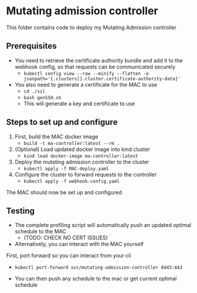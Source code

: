 # Mutating admission controller

This folder contains code to deploy my Mutating Admission controller

## Prerequisites
- You need to retrieve the certificate authority bundle and add it to the webhook config, so that requests can be communicated securely
    - ```kubectl config view --raw --minify --flatten -o jsonpath='{.clusters[].cluster.certificate-authority-data}' ``` 
- You also need to generate a certificate for the MAC to use
    - ```cd ./ssl```
    - ```bash genSSH.sh ```
    - This will generate a key and certificate to use

## Steps to set up and configure
1. First, build the MAC docker image
    - ```build -t ma-controller:latest --rm .```
2. (Optional) Load updated docker image into kind cluster
    - ```kind load docker-image ma-controller:latest```
3. Deploy the mutating admission controller to the cluster
    - ```kubectl apply -f MAC-deploy.yaml```
4. Configure the cluster to forward requests to the controller
    - ```kubectl apply -f webhook-config.yaml```

The MAC should now be set up and configured

## Testing
- The complete profiling script will automatically push an updated optimal schedule to the MAC  
    - (TODO: CHECK NO CERT ISSUES)
- Alternatively, you can interact with the MAC yourself

First, port forward so you can interact from your cli
- ```kubectl port-forward svc/mutating-admission-controller 8443:443```

- You can then push any schedule to the mac or get current optimal schedule

